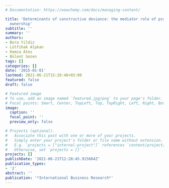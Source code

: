 ```yaml
---
# Documentation: https://wowchemy.com/docs/managing-content/

title: 'Determinants of constructive deviance: the mediator role of psychological
  ownership'
subtitle: ''
summary: ''
authors:
- Bora Yildiz
- Lütfihak Alpkan
- Hamza Ates
- Bülent Sezen
tags: []
categories: []
date: '2015-01-01'
lastmod: 2021-06-21T15:28:46+03:00
featured: false
draft: false

# Featured image
# To use, add an image named `featured.jpg/png` to your page's folder.
# Focal points: Smart, Center, TopLeft, Top, TopRight, Left, Right, BottomLeft, Bottom, BottomRight.
image:
  caption: ''
  focal_point: ''
  preview_only: false

# Projects (optional).
#   Associate this post with one or more of your projects.
#   Simply enter your project's folder or file name without extension.
#   E.g. `projects = ["internal-project"]` references `content/project/deep-learning/index.md`.
#   Otherwise, set `projects = []`.
projects: []
publishDate: '2021-06-21T12:28:45.915604Z'
publication_types:
- '2'
abstract: ''
publication: '*International Business Research*'
---
```

